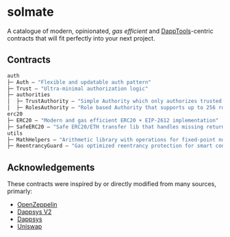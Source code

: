 # solmate

A catalogue of modern, opinionated, _gas efficient_ and [DappTools](https://github.com/dapphub/dapptools)-centric contracts that will fit perfectly into your next project.

## Contracts

```ml
auth
├─ Auth — "Flexible and updatable auth pattern"
├─ Trust — "Ultra-minimal authorization logic"
├─ authorities
│  ├─ TrustAuthority — "Simple Authority which only authorizes trusted users"
│  ├─ RolesAuthority — "Role based Authority that supports up to 256 roles"
erc20
├─ ERC20 — "Modern and gas efficient ERC20 + EIP-2612 implementation"
├─ SafeERC20 — "Safe ERC20/ETH transfer lib that handles missing return values"
utils
├─ MathHelpers — "Arithmetic library with operations for fixed-point numbers"
├─ ReentrancyGuard — "Gas optimized reentrancy protection for smart contracts"
```

## Acknowledgements

These contracts were inspired by or directly modified from many sources, primarly:

- [OpenZeppelin](https://github.com/OpenZeppelin/openzeppelin-contracts)
- [Dappsys V2](https://github.com/dapp-org/dappsys-v2)
- [Dappsys](https://github.com/dapphub/dappsys)
- [Uniswap](https://github.com/Uniswap/uniswap-lib)
